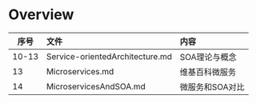 # Overview

| 序号  | 文件                            | 内容            |
| ----- | :------------------------------ | :-------------- |
| 10-13 | Service-orientedArchitecture.md | SOA理论与概念   |
| 13    | Microservices.md                | 维基百科微服务  |
| 14    | MicroservicesAndSOA.md          | 微服务和SOA对比 |

